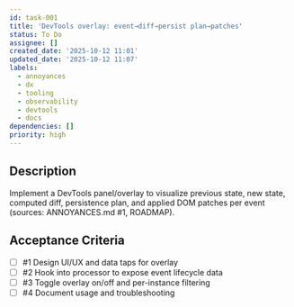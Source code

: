 ```yaml
---
id: task-001
title: 'DevTools overlay: event→diff→persist plan→patches'
status: To Do
assignee: []
created_date: '2025-10-12 11:01'
updated_date: '2025-10-12 11:07'
labels:
  - annoyances
  - dx
  - tooling
  - observability
  - devtools
  - docs
dependencies: []
priority: high
---
```


## Description

<!-- SECTION:DESCRIPTION:BEGIN -->
Implement a DevTools panel/overlay to visualize previous state, new state, computed diff, persistence plan, and applied DOM patches per event (sources: ANNOYANCES.md #1, ROADMAP).
<!-- SECTION:DESCRIPTION:END -->

## Acceptance Criteria
<!-- AC:BEGIN -->
- [ ] #1 Design UI/UX and data taps for overlay
- [ ] #2 Hook into processor to expose event lifecycle data
- [ ] #3 Toggle overlay on/off and per-instance filtering
- [ ] #4 Document usage and troubleshooting
<!-- AC:END -->
